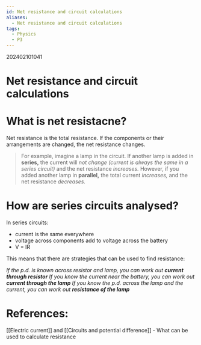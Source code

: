 ```yaml
---
id: Net resistance and circuit calculations
aliases:
  - Net resistance and circuit calculations
tags:
  - Physics
  - P3
---
```

202402101041

# Net resistance and circuit calculations

# What is **net resistacne?** 

Net resistance is the total resistance. If the components or their arrangements are changed, the net resistance changes.

> For example, imagine a lamp in the circuit. If another lamp is added in **series,** the current will *not change (current is always the same in a series circuit)* and the net resistance *increases.* 
> However, if you added another lamp in **parallel,** the total current *increases,* and the net resistance *decreases.* 
# How are series circuits analysed?

In series circuits:

- current is the same everywhere
- voltage across components add to voltage across the battery
- V = IR

This means that there are strategies that can be used to find resistance:

*If the p.d. is known across resistor and lamp, you can work out **current through resistor*** 
*If you know the current near the battery, you can work out **current through the lamp*** 
*If you know the p.d. across the lamp and the current, you can work out **resistance of the lamp*** 

# References:

[[Electric current]] and [[Circuits and potential difference]] - What can be used to calculate resistance